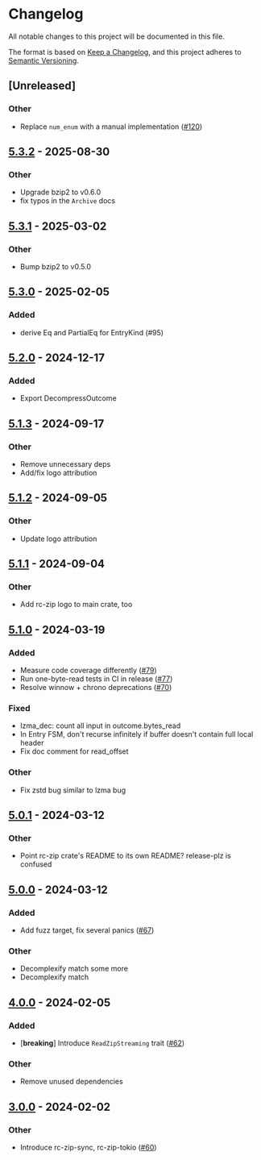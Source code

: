 # Changelog
All notable changes to this project will be documented in this file.

The format is based on [Keep a Changelog](https://keepachangelog.com/en/1.0.0/),
and this project adheres to [Semantic Versioning](https://semver.org/spec/v2.0.0.html).

## [Unreleased]

### Other

- Replace `num_enum` with a manual implementation ([#120](https://github.com/bearcove/rc-zip/pull/120))

## [5.3.2](https://github.com/bearcove/rc-zip/compare/rc-zip-v5.3.1...rc-zip-v5.3.2) - 2025-08-30

### Other

- Upgrade bzip2 to v0.6.0
- fix typos in the `Archive` docs

## [5.3.1](https://github.com/bearcove/rc-zip/compare/rc-zip-v5.3.0...rc-zip-v5.3.1) - 2025-03-02

### Other

- Bump bzip2 to v0.5.0

## [5.3.0](https://github.com/bearcove/rc-zip/compare/rc-zip-v5.2.0...rc-zip-v5.3.0) - 2025-02-05

### Added

- derive Eq and PartialEq for EntryKind (#95)

## [5.2.0](https://github.com/bearcove/rc-zip/compare/rc-zip-v5.1.3...rc-zip-v5.2.0) - 2024-12-17

### Added

- Export DecompressOutcome

## [5.1.3](https://github.com/bearcove/rc-zip/compare/rc-zip-v5.1.2...rc-zip-v5.1.3) - 2024-09-17

### Other

- Remove unnecessary deps
- Add/fix logo attribution

## [5.1.2](https://github.com/bearcove/rc-zip/compare/rc-zip-v5.1.1...rc-zip-v5.1.2) - 2024-09-05

### Other
- Update logo attribution

## [5.1.1](https://github.com/bearcove/rc-zip/compare/rc-zip-v5.1.0...rc-zip-v5.1.1) - 2024-09-04

### Other
- Add rc-zip logo to main crate, too

## [5.1.0](https://github.com/fasterthanlime/rc-zip/compare/rc-zip-v5.0.1...rc-zip-v5.1.0) - 2024-03-19

### Added
- Measure code coverage differently ([#79](https://github.com/fasterthanlime/rc-zip/pull/79))
- Run one-byte-read tests in CI in release ([#77](https://github.com/fasterthanlime/rc-zip/pull/77))
- Resolve winnow + chrono deprecations ([#70](https://github.com/fasterthanlime/rc-zip/pull/70))

### Fixed
- lzma_dec: count all input in outcome.bytes_read
- In Entry FSM, don't recurse infinitely if buffer doesn't contain full local header
- Fix doc comment for read_offset

### Other
- Fix zstd bug similar to lzma bug

## [5.0.1](https://github.com/fasterthanlime/rc-zip/compare/rc-zip-v5.0.0...rc-zip-v5.0.1) - 2024-03-12

### Other
- Point rc-zip crate's README to its own README? release-plz is confused

## [5.0.0](https://github.com/fasterthanlime/rc-zip/compare/rc-zip-v4.0.0...rc-zip-v5.0.0) - 2024-03-12

### Added
- Add fuzz target, fix several panics ([#67](https://github.com/fasterthanlime/rc-zip/pull/67))

### Other
- Decomplexify match some more
- Decomplexify match

## [4.0.0](https://github.com/fasterthanlime/rc-zip/compare/rc-zip-v3.0.0...rc-zip-v4.0.0) - 2024-02-05

### Added
- [**breaking**] Introduce `ReadZipStreaming` trait ([#62](https://github.com/fasterthanlime/rc-zip/pull/62))

### Other
- Remove unused dependencies

## [3.0.0](https://github.com/fasterthanlime/rc-zip/compare/rc-zip-v2.0.1...rc-zip-v3.0.0) - 2024-02-02

### Other
- Introduce rc-zip-sync, rc-zip-tokio ([#60](https://github.com/fasterthanlime/rc-zip/pull/60))
